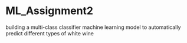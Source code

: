 # ML_Assignment2
 building a multi-class classifier machine learning model to automatically predict different types of white wine
